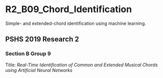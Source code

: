 # R2_B09_Chord_Identification
Simple- and extended-chord identification using machine learning.

## PSHS 2019 Research 2
### Section B Group 9
Title: _Real-Time Identification of Common and Extended Musical Chords using Artificial Neural Networks_
